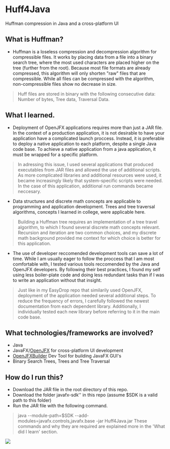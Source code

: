 # Huff4Java
Huffman compression in Java and a cross-platform UI



## What is Huffman?
- Huffman is a loseless compression and decompression algorithm for compressible files. It works by placing data from a file into a binary search tree, where the most used characters are placed higher on the tree (further from the root). Because most file formats are already compressed, this algorithm will only shorten "raw" files that are compressible. While all files can be compressed with the algorithm, non-compressible files show no decrease in size.
> Huff files are stored in binary with the following consecutive data: Number of bytes, Tree data, Traversal Data.

## What I learned.
- Deployment of OpenJFX applications requires more than just a JAR file. In the context of a production application, it is not desirable to have your application have a complicated launch proccess. Instead, it is preferable to deploy a native application to each platform, despite a single Java code base. To achieve a native application from a java application, it must be wrapped for a specific platform.
> In adressing this issue, I used several applications that produced executables from JAR files and allowed the use of additional scripts. As more complicated libraries and additional resources were used, it became increasingly likely that system-specific scripts were needed. In the case of this application, additional run commands became neccesary.
- Data structures and discrete math concepts are applicable to programming and application development. Trees and tree traversal algorithms, concepts I learned in college, were applicable here.
> Building a Huffman tree requires an implementation of a tree travel algorithm, to which I found several discrete math concepts relevant. Recursion and iteration are two common choices, and my discrete math background provided me context for which choice is better for this application.
- The use of developer reccomended development tools can save a lot of time. While I am usually eager to follow the proccess that I am most comfortable with, I tested various tools reccomended by the Java and OpenJFX developers. By following their best practices, I found my self using less boiler-plate code and doing less redundant tasks than if I was to write an application without that insight.
> Just like in my EasyDrop repo that similarily used OpenJFX, deployment of the application needed several additional steps. To reduce the frequency of errors, I carefully followed the newest documentation from each dependent library. Additionally, I individually tested each new library before referring to it in the main code base.



## What technologies/frameworks are involved?
- Java
- JavaFX/[OpenJFX](https://openjfx.io/) for cross-platform UI development
- [OpenJFXBuilder](https://openjfx.io/javadoc/11/javafx.base/javafx/util/Builder.html) Dev Tool for building JavaFX GUI's 
- Binary Search Trees, Trees and Tree Traversal 



## How do I run this?
- Download the JAR file in the root directory of this repo.
- Download the folder javafx-sdk'' in this repo (assume $SDK is a valid path to this folder)
- Run the JAR file with the following command.
> java --module-path=$SDK --add-modules=javafx.controls,javafx.base -jar Huff4Java.jar
These commands and why they are required are explained more in the 'What did I learn' section.



![](https://i.gyazo.com/3f801a2d0dbaa9ed7e55e1f3239102c7.png)

